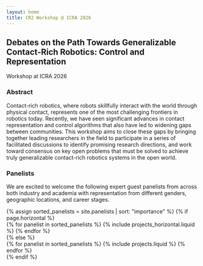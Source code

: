 ```yaml
---
layout: home
title: CR2 Workshop @ ICRA 2026
---
```


## Debates on the Path Towards Generalizable Contact-Rich Robotics: Control and Representation
Workshop at ICRA 2026

### Abstract
Contact-rich robotics, where robots skillfully interact with the world through physical contact, represents one of the most challenging frontiers in robotics today. Recently, we have seen significant advances in contact representation and control algorithms that also have led to widening gaps between communities. This workshop aims to close these gaps by bringing together leading researchers in the field to participate in a series of facilitated discussions to identify promising research directions, and work toward consensus on key open problems that must be solved to achieve truly generalizable contact-rich robotics systems in the open world.

### Panelists
We are excited to welcome the following expert guest panelists from across both industry and academia with representation from different genders, geographic locations, and career stages.
<div class="panelists">
{% assign sorted_panelists = site.panelists | sort: "importance" %}
  <!-- Generate cards for each project -->
{% if page.horizontal %}
  <div class="container">
    <div class="row row-cols-2">
    {% for panelist in sorted_panelists %}
      {% include projects_horizontal.liquid %}
    {% endfor %}
    </div>
  </div>
  {% else %}
  <div class="grid">
    {% for panelist in sorted_panelists %}
      {% include projects.liquid %}
    {% endfor %}
  </div>
{% endif %}
</div>
